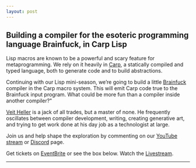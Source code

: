 ```yaml
---
layout: post
---
```


## Building a compiler for the esoteric programming language Brainfuck, in Carp Lisp

Lisp macros are known to be a powerful and scary feature for metaprogramming. We rely on it heavily in [Carp][carp], a statically compiled and typed language, both to generate code and to build abstractions.

Continuing with our Lisp mini-season, we’re going to build a little [Brainfuck][brainfuck] compiler in the Carp macro system. This will emit Carp code true to the Brainfuck input program. What could be more fun than a compiler inside another compiler?"

[Veit Heller][veit] is a jack of all trades, but a master of none. He frequently oscillates between compiler development, writing, creating generative art, and trying to get work done at his day job as a technologist at large.



Join us and help shape the exploration by commenting on our [YouTube stream][Livestream] or [Discord][Discord] page.

Get tickets on [EventBrite][EventBrite] or see the box below. Watch the [Livestream][Livestream].

<!-- begin widget -->
<!-- end widget -->

---

[Livestream]: https://www.youtube.com/watch?v=wwwa5TG70UA&ab_channel=LambdaLounge
[Discord]: https://discord.gg/JExyX9V
[EventBrite]:  https://www.eventbrite.co.uk/e/lambdalounge-march-building-a-brainfck-compiler-in-carp-lisp-tickets-143731559965
[veit]: https://veitheller.de/
[carp]: https://github.com/carp-lang/Carp
[brainfuck]: https://en.wikipedia.org/wiki/Brainfuck
